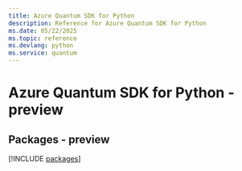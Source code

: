 ```yaml
---
title: Azure Quantum SDK for Python
description: Reference for Azure Quantum SDK for Python
ms.date: 05/22/2025
ms.topic: reference
ms.devlang: python
ms.service: quantum
---
```

# Azure Quantum SDK for Python - preview
## Packages - preview
[!INCLUDE [packages](quantum-index.md)]